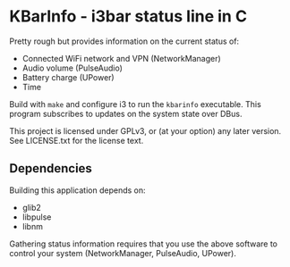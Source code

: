 # KBarInfo - i3bar status line in C

Pretty rough but provides information on the current status of:
- Connected WiFi network and VPN (NetworkManager)
- Audio volume (PulseAudio)
- Battery charge (UPower)
- Time

Build with `make` and configure i3 to run the `kbarinfo`
executable. This program subscribes to updates on the system state
over DBus.

This project is licensed under GPLv3, or (at your option) any later
version. See LICENSE.txt for the license text.

## Dependencies
Building this application depends on:
- glib2
- libpulse
- libnm

Gathering status information requires that you use the above software
to control your system (NetworkManager, PulseAudio, UPower).
